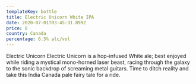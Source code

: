 ```yaml
---
templateKey: bottle
title: Electric Unicorn White IPA
date: 2020-07-01T03:45:31.899Z
price: 8
country: Canada
percentage: 6.5% alc/vol
---
```


Electric Unicorn Electric Unicorn is a hop-infused White ale; best enjoyed while riding a mystical mono-horned laser beast, racing through the galaxy to the sonic backdrop of screaming metal guitars. Time to ditch reality and take this India Canada pale fairy tale for a ride.
